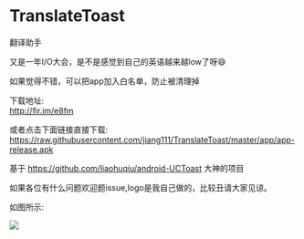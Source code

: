 # TranslateToast
翻译助手  <br />

又是一年I/O大会，是不是感觉到自己的英语越来越low了呀😄  <br />

如果觉得不错，可以把app加入白名单，防止被清理掉 <br />

下载地址: <br />
http://fir.im/e8fm  <br />

或者点击下面链接直接下载: <br />
https://raw.githubusercontent.com/jiang111/TranslateToast/master/app/app-release.apk  <br />

基于  https://github.com/liaohuqiu/android-UCToast  大神的项目  <br />

如果各位有什么问题欢迎题issue,logo是我自己做的，比较丑请大家见谅。

如图所示:  <br />

![](https://raw.githubusercontent.com/jiang111/TranslateToast/master/7.gif)



